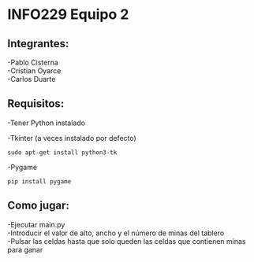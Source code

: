 # INFO229 Equipo 2
## Integrantes:
-Pablo Cisterna<br>
-Cristian Oyarce<br>
-Carlos Duarte

## Requisitos:
-Tener Python instalado

-Tkinter (a veces instalado por defecto)
```
sudo apt-get install python3-tk
```
-Pygame
```
pip install pygame
```

## Como jugar:
-Ejecutar main.py<br>
-Introducir el valor de alto, ancho y el número de minas del tablero<br>
-Pulsar las celdas hasta que solo queden las celdas que contienen minas para ganar
